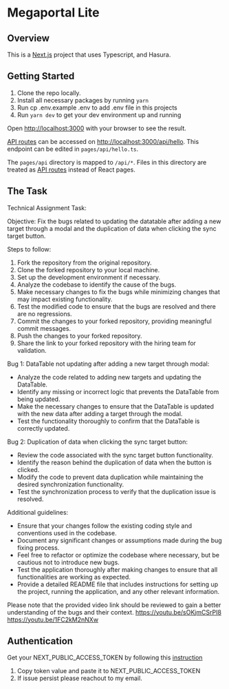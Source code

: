 # Megaportal Lite

## Overview

This is a [Next.js](https://nextjs.org/) project that uses Typescript, and Hasura.

## Getting Started

1. Clone the repo locally.
2. Install all necessary packages by running `yarn`
3. Run cp .env.example .env to add .env file in this projects
4. Run `yarn dev` to get your dev environment up and running

Open [http://localhost:3000](http://localhost:3000) with your browser to see the result.

[API routes](https://nextjs.org/docs/api-routes/introduction) can be accessed on [http://localhost:3000/api/hello](http://localhost:3000/api/hello). This endpoint can be edited in `pages/api/hello.ts`.

The `pages/api` directory is mapped to `/api/*`. Files in this directory are treated as [API routes](https://nextjs.org/docs/api-routes/introduction) instead of React pages.

## The Task

Technical Assignment Task:

Objective: Fix the bugs related to updating the datatable after adding a new target through a modal and the duplication of data when clicking the sync target button.

Steps to follow:

1. Fork the repository from the original repository.
2. Clone the forked repository to your local machine.
3. Set up the development environment if necessary.
4. Analyze the codebase to identify the cause of the bugs.
5. Make necessary changes to fix the bugs while minimizing changes that may impact existing functionality.
6. Test the modified code to ensure that the bugs are resolved and there are no regressions.
7. Commit the changes to your forked repository, providing meaningful commit messages.
8. Push the changes to your forked repository.
9. Share the link to your forked repository with the hiring team for validation.

Bug 1: DataTable not updating after adding a new target through modal:

- Analyze the code related to adding new targets and updating the DataTable.
- Identify any missing or incorrect logic that prevents the DataTable from being updated.
- Make the necessary changes to ensure that the DataTable is updated with the new data after adding a target through the modal.
- Test the functionality thoroughly to confirm that the DataTable is correctly updated.

Bug 2: Duplication of data when clicking the sync target button:

- Review the code associated with the sync target button functionality.
- Identify the reason behind the duplication of data when the button is clicked.
- Modify the code to prevent data duplication while maintaining the desired synchronization functionality.
- Test the synchronization process to verify that the duplication issue is resolved.

Additional guidelines:

- Ensure that your changes follow the existing coding style and conventions used in the codebase.
- Document any significant changes or assumptions made during the bug fixing process.
- Feel free to refactor or optimize the codebase where necessary, but be cautious not to introduce new bugs.
- Test the application thoroughly after making changes to ensure that all functionalities are working as expected.
- Provide a detailed README file that includes instructions for setting up the project, running the application, and any other relevant information.

Please note that the provided video link should be reviewed to gain a better understanding of the bugs and their context.
https://youtu.be/sOKjmCSrPI8
https://youtu.be/1FC2kM2nNXw

## Authentication

Get your NEXT_PUBLIC_ACCESS_TOKEN by following this [instruction](https://gist.github.com/vousmeevoyez/f125ad4255086b2ecd7dd1ee2ba26352)

1. Copy token value and paste it to NEXT_PUBLIC_ACCESS_TOKEN
2. If issue persist please reachout to my email.
